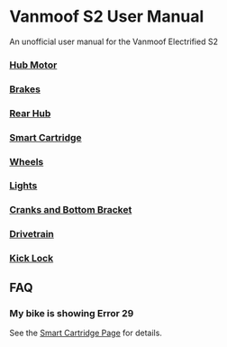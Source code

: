 # Vanmoof S2 User Manual
An unofficial user manual for the Vanmoof Electrified S2

### [Hub Motor](hubMotor.md)
### [Brakes](brakes.md)
### [Rear Hub](rearHub.md)
### [Smart Cartridge](smartCartridge.md)
### [Wheels](wheels.md)
### [Lights](lights.md)
### [Cranks and Bottom Bracket](cranks.md)
### [Drivetrain](driveTrain.md)
### [Kick Lock](kickLock.md)

## FAQ

### My bike is showing Error 29

See the [Smart Cartridge Page](smartCartridge.md#error-resolution) for details.
